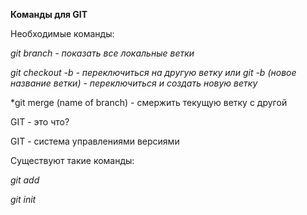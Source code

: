 **Команды для GIT**

Необходимые команды:

*git branch - показать все локальные ветки*

*git checkout -b - переключиться на другую ветку или git -b (новое название ветки) - переключиться и создать новую ветку*

*git merge (name of branch) - смержить текущую ветку с другой

GIT - это что?

GIT -  система управлениями версиями 

Существуют такие команды:

*git add*

*git init*
